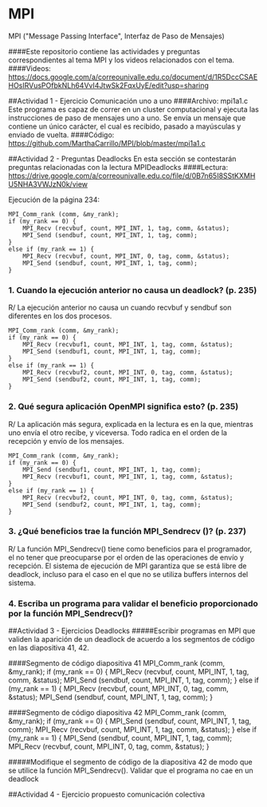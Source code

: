 # MPI
MPI ("Message Passing Interface", Interfaz de Paso de Mensajes)

####Este repositorio contiene las actividades y preguntas correspondientes al tema MPI y los videos relacionados con el tema.
####Videos: 
https://docs.google.com/a/correounivalle.edu.co/document/d/1R5DccCSAEHOsIRVusPOfbkNLh64VvI4JtwSk2FqxUyE/edit?usp=sharing 

##Actividad 1 - Ejercicio Comunicación uno a uno
####Archivo: mpi1a1.c
Este programa es capaz de correr en un cluster computacional y ejecuta las instrucciones de paso de mensajes uno a uno. Se envía un mensaje que contiene un único carácter, el cual es recibido, pasado a mayúsculas y enviado de vuelta.
####Código:
https://github.com/MarthaCarrillo/MPI/blob/master/mpi1a1.c

##Actividad 2 - Preguntas Deadlocks
En esta sección se contestarán preguntas relacionadas con la lectura MPIDeadlocks
####Lectura:
https://drive.google.com/a/correounivalle.edu.co/file/d/0B7n65I8SStKXMHU5NHA3VWJzN0k/view

Ejecución de la página 234:

	MPI_Comm_rank (comm, &my_rank);
	if (my_rank == 0) {
		MPI_Recv (recvbuf, count, MPI_INT, 1, tag, comm, &status);
		MPI_Send (sendbuf, count, MPI_INT, 1, tag, comm);
	}
	else if (my_rank == 1) { 
		MPI_Recv (recvbuf, count, MPI_INT, 0, tag, comm, &status);
		MPI_Send (sendbuf, count, MPI_INT, 1, tag, comm);
 	}


### 1. Cuando la ejecución anterior no causa un deadlock? (p. 235)
R/ La ejecución anterior no causa un cuando recvbuf y sendbuf son diferentes en los dos procesos.

	MPI_Comm_rank (comm, &my_rank);
	if (my_rank == 0) {
		MPI_Recv (recvbuf1, count, MPI_INT, 1, tag, comm, &status);
		MPI_Send (sendbuf1, count, MPI_INT, 1, tag, comm);
	}
	else if (my_rank == 1) {
		MPI_Recv (recvbuf2, count, MPI_INT, 0, tag, comm, &status);
		MPI_Send (sendbuf2, count, MPI_INT, 1, tag, comm);
	}

### 2. Qué segura aplicación OpenMPI significa esto? (p. 235)
R/ La aplicación más segura, explicada en la lectura es en la que, mientras uno envía el otro recibe, y viceversa. Todo radica en el orden de la recepción y envío de los mensajes.

	MPI_Comm_rank (comm, &my_rank);
	if (my_rank == 0) {
		MPI_Send (sendbuf1, count, MPI_INT, 1, tag, comm);
		MPI_Recv (recvbuf1, count, MPI_INT, 1, tag, comm, &status);
	}
	else if (my_rank == 1) {
		MPI_Recv (recvbuf2, count, MPI_INT, 0, tag, comm, &status);
		MPI_Send (sendbuf2, count, MPI_INT, 1, tag, comm);
 	}

### 3. ¿Qué beneficios trae la función MPI_Sendrecv ()? (p. 237)
R/ La función MPI_Sendrecv() tiene como beneficios para el programador, el no tener que preocuparse por el orden de las operaciones de envío y recepción. El sistema de ejecución de MPI garantiza que se está libre de deadlock, incluso para el caso en el que no se utiliza buffers internos del sistema.

### 4. Escriba un programa para validar el beneficio proporcionado por la función MPI_Sendrecv()?

##Actividad 3 - Ejercicios Deadlocks
#####Escribir programas en MPI que validen la aparición de un deadlock de acuerdo a los segmentos de código en las diapositiva 41, 42.

####Segmento de código diapositiva 41
	MPI_Comm_rank (comm, &my_rank);
	if (my_rank == 0) {
		MPI_Recv (recvbuf, count, MPI_INT, 1, tag, comm, &status);
		MPI_Send (sendbuf, count, MPI_INT, 1, tag, comm);
	}
	else if (my_rank == 1) { 
		MPI_Recv (recvbuf, count, MPI_INT, 0, tag, comm, &status);
		MPI_Send (sendbuf, count, MPI_INT, 1, tag, comm);
 	}
	
####Segmento de código diapositiva 42
	MPI_Comm_rank (comm, &my_rank);
	if (my_rank == 0) {
		MPI_Send (sendbuf, count, MPI_INT, 1, tag, comm);
		MPI_Recv (recvbuf, count, MPI_INT, 1, tag, comm, &status);
	}
	else if (my_rank == 1) { 
		MPI_Send (sendbuf, count, MPI_INT, 1, tag, comm);
		MPI_Recv (recvbuf, count, MPI_INT, 0, tag, comm, &status);
	}

#####Modifique el segmento de código de la diapositiva 42 de modo que se utilice la función MPI_Sendrecv(). Validar que el programa no cae en un deadlock

##Actividad 4 - Ejercicio propuesto comunicación colectiva

